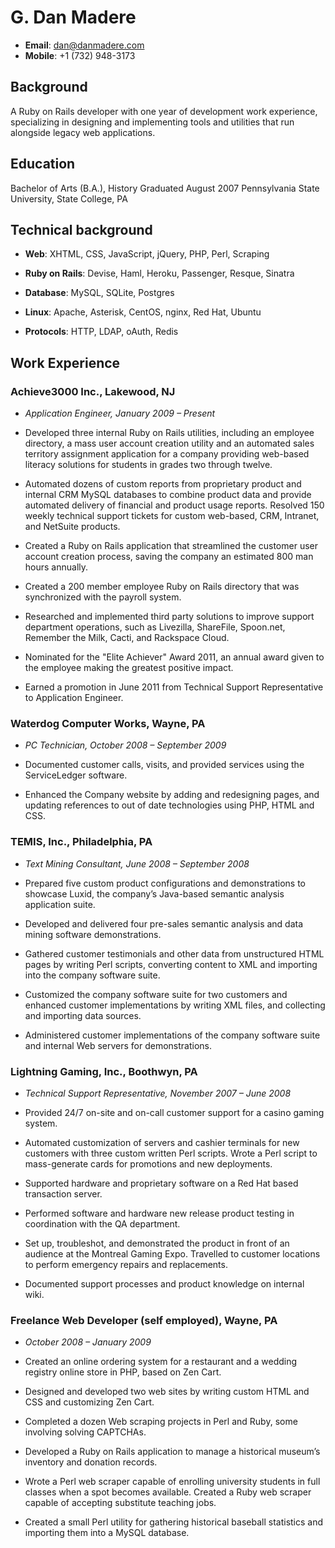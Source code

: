 # G. Dan Madere

* **Email**: <dan@danmadere.com>
* **Mobile**: +1 (732) 948-3173

## Background

A Ruby on Rails developer with one year of development work experience, specializing in designing and implementing tools and utilities that run alongside legacy web applications.

## Education

Bachelor of Arts (B.A.), History
Graduated August 2007
Pennsylvania State University, State College, PA

## Technical background

* **Web**: XHTML, CSS, JavaScript, jQuery, PHP, Perl, Scraping

* **Ruby on Rails**: Devise, Haml, Heroku, Passenger, Resque, Sinatra

* **Database**: MySQL, SQLite, Postgres

* **Linux**: Apache, Asterisk, CentOS, nginx, Red Hat, Ubuntu

* **Protocols**: HTTP, LDAP, oAuth, Redis

## Work Experience

### Achieve3000 Inc., Lakewood, NJ

* _Application Engineer, January 2009 – Present_

* Developed three internal Ruby on Rails utilities, including an employee directory, a mass user account creation utility and an automated sales territory assignment application for a company providing web-based literacy solutions for students in grades two through twelve.

* Automated dozens of custom reports from proprietary product and internal CRM MySQL databases to combine product data and provide automated delivery of financial and product usage reports. 
Resolved 150 weekly technical support tickets for custom web-based, CRM, Intranet, and NetSuite products.

* Created a Ruby on Rails application that streamlined the customer user account creation process, saving the company an estimated 800 man hours annually.  

* Created a 200 member employee Ruby on Rails directory that was synchronized with the payroll system.

* Researched and implemented third party solutions to improve support department operations, such as Livezilla, ShareFile, Spoon.net, Remember the Milk, Cacti, and Rackspace Cloud.

* Nominated for the "Elite Achiever" Award 2011, an annual award given to the employee making the greatest positive impact.

* Earned a promotion in June 2011 from Technical Support Representative to Application Engineer. 

### Waterdog Computer Works, Wayne, PA

* _PC Technician, October 2008 – September 2009_
	
* Documented customer calls, visits, and provided services using the ServiceLedger software.

* Enhanced the Company website by adding and redesigning pages, and updating references to out of date technologies using PHP, HTML and CSS. 

### TEMIS, Inc., Philadelphia, PA

* _Text Mining Consultant, June 2008 – September 2008_
 	 
* Prepared five custom product configurations and demonstrations to showcase Luxid, the company’s Java-based semantic analysis application suite. 

* Developed and delivered four pre-sales semantic analysis and data mining software demonstrations.

* Gathered customer testimonials and other data from unstructured HTML pages by writing Perl scripts, converting content to XML and importing into the company software suite. 

* Customized the company software suite for two customers and enhanced customer implementations by writing XML files, and collecting and importing data sources.

* Administered customer implementations of the company software suite and internal Web servers for demonstrations.

### Lightning Gaming, Inc., Boothwyn, PA

* _Technical Support Representative, November 2007 – June 2008_

* Provided 24/7 on-site and on-call customer support for a casino gaming system. 

* Automated customization of servers and cashier terminals for new customers with three custom written Perl scripts. 
Wrote a Perl script to mass-generate cards for promotions and new deployments.

* Supported hardware and proprietary software on a Red Hat based transaction server.

* Performed software and hardware new release product testing in coordination with the QA department.

* Set up, troubleshot, and demonstrated the product in front of an audience at the Montreal Gaming Expo. 
Travelled to customer locations to perform emergency repairs and replacements.

* Documented support processes and product knowledge on internal wiki.

### Freelance Web Developer (self employed), Wayne, PA

* _October 2008 – January 2009_

* Created an online ordering system for a restaurant and a wedding registry online store in PHP, based on Zen Cart.

* Designed and developed two web sites by writing custom HTML and CSS and customizing Zen Cart.

* Completed a dozen Web scraping projects in Perl and Ruby, some involving solving CAPTCHAs.  

* Developed a Ruby on Rails application to manage a historical museum’s inventory and donation records.

* Wrote a Perl web scraper capable of enrolling university students in full classes when a spot becomes available.
Created a Ruby web scraper capable of accepting substitute teaching jobs.

* Created a small Perl utility for gathering historical baseball statistics and importing them into a MySQL database.
